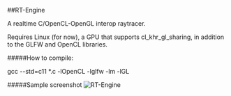 ##RT-Engine

A realtime C/OpenCL-OpenGL interop raytracer.

Requires Linux (for now), a GPU that supports cl_khr_gl_sharing, in addition to the GLFW and OpenCL libraries.

#####How to compile:

gcc --std=c11 *.c -lOpenCL -lglfw -lm -lGL

#####Sample screenshot
![RT-Engine]( http://i.imgur.com/XRiRRC0.png )